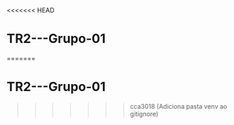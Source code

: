 <<<<<<< HEAD
# TR2---Grupo-01
=======
# TR2---Grupo-01
>>>>>>> cca3018 (Adiciona pasta venv ao gitignore)
